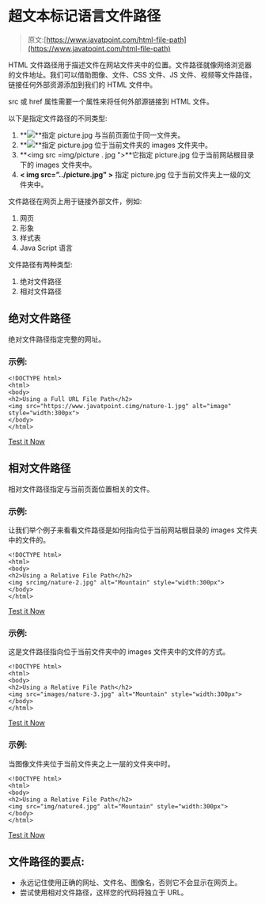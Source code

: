 # 超文本标记语言文件路径

> 原文:[https://www.javatpoint.com/html-file-path](https://www.javatpoint.com/html-file-path)

HTML 文件路径用于描述文件在网站文件夹中的位置。文件路径就像网络浏览器的文件地址。我们可以借助图像、文件、CSS 文件、JS 文件、视频等文件路径，链接任何外部资源添加到我们的 HTML 文件中。

src 或 href 属性需要一个属性来将任何外部源链接到 HTML 文件。

以下是指定文件路径的不同类型:

1.  **<img src = " picture . jpg ">**指定 picture.jpg 与当前页面位于同一文件夹。
2.  **<img src = " images/picture . jpg ">**指定 picture.jpg 位于当前文件夹的 images 文件夹中。
3.  **<img src =img/picture . jpg ">**它指定 picture.jpg 位于当前网站根目录下的 images 文件夹中。
4.  **< img src=”../picture.jpg" >** 指定 picture.jpg 位于当前文件夹上一级的文件夹中。

文件路径在网页上用于链接外部文件，例如:

1.  网页
2.  形象
3.  样式表
4.  Java Script 语言

文件路径有两种类型:

1.  绝对文件路径
2.  相对文件路径

## 绝对文件路径

绝对文件路径指定完整的网址。

### 示例:

```
<!DOCTYPE html>
<html>
<body>
<h2>Using a Full URL File Path</h2>
<img src="https://www.javatpoint.cimg/nature-1.jpg" alt="image" style="width:300px">
</body>
</html>

```

[Test it Now](https://www.javatpoint.com/oprweb/test.jsp?filename=htmlfilepath)

## 相对文件路径

相对文件路径指定与当前页面位置相关的文件。

### 示例:

让我们举个例子来看看文件路径是如何指向位于当前网站根目录的 images 文件夹中的文件的。

```
<!DOCTYPE html>
<html>
<body>
<h2>Using a Relative File Path</h2>
<img srcimg/nature-2.jpg" alt="Mountain" style="width:300px">
</body>
</html>

```

[Test it Now](https://www.javatpoint.com/oprweb/test.jsp?filename=htmlfilepath2)

### 示例:

这是文件路径指向位于当前文件夹中的 images 文件夹中的文件的方式。

```
<!DOCTYPE html>
<html>
<body>
<h2>Using a Relative File Path</h2>
<img src="images/nature-3.jpg" alt="Mountain" style="width:300px">
</body>
</html>

```

[Test it Now](https://www.javatpoint.com/oprweb/test.jsp?filename=htmlfilepath3)

### 示例:

当图像文件夹位于当前文件夹之上一层的文件夹中时。

```
<!DOCTYPE html>
<html>
<body>
<h2>Using a Relative File Path</h2>
<img src="img/nature4.jpg" alt="Mountain" style="width:300px">
</body>
</html>

```

[Test it Now](https://www.javatpoint.com/oprweb/test.jsp?filename=htmlfilepath4)

## 文件路径的要点:

*   永远记住使用正确的网址、文件名、图像名，否则它不会显示在网页上。
*   尝试使用相对文件路径，这样您的代码将独立于 URL。